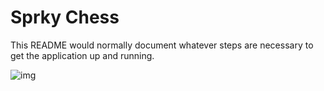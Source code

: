 # Sprky Chess

This README would normally document whatever steps are necessary to get the
application up and running.

![img](https://codeship.com/projects/ce926380-b970-0134-e6c5-166255a25182/status?branch=master)
